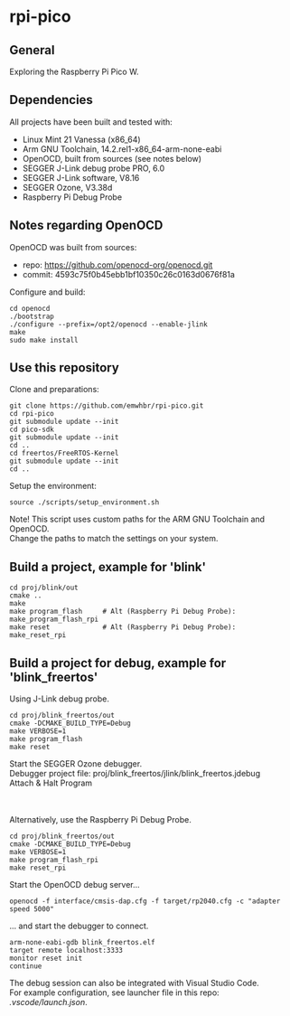 # rpi-pico

## General
Exploring the Raspberry Pi Pico W.

## Dependencies
All projects have been built and tested with:

* Linux Mint 21 Vanessa (x86_64)
* Arm GNU Toolchain, 14.2.rel1-x86_64-arm-none-eabi
* OpenOCD, built from sources (see notes below)
* SEGGER J-Link debug probe PRO, 6.0
* SEGGER J-Link software, V8.16
* SEGGER Ozone, V3.38d
* Raspberry Pi Debug Probe

## Notes regarding OpenOCD
OpenOCD was built from sources:
* repo: https://github.com/openocd-org/openocd.git
* commit: 4593c75f0b45ebb1bf10350c26c0163d0676f81a

Configure and build:
```
cd openocd
./bootstrap
./configure --prefix=/opt2/openocd --enable-jlink
make
sudo make install
```

## Use this repository
Clone and preparations:
```
git clone https://github.com/emwhbr/rpi-pico.git
cd rpi-pico
git submodule update --init
cd pico-sdk
git submodule update --init
cd ..
cd freertos/FreeRTOS-Kernel
git submodule update --init
cd ..
```
Setup the environment:
```
source ./scripts/setup_environment.sh
```
Note! This script uses custom paths for the ARM GNU Toolchain and OpenOCD.<br/>
Change the paths to match the settings on your system.

## Build a project, example for 'blink'
```
cd proj/blink/out
cmake ..
make
make program_flash     # Alt (Raspberry Pi Debug Probe): make_program_flash_rpi
make reset             # Alt (Raspberry Pi Debug Probe): make_reset_rpi
```
## Build a project for debug, example for 'blink_freertos'
Using J-Link debug probe.
```
cd proj/blink_freertos/out
cmake -DCMAKE_BUILD_TYPE=Debug
make VERBOSE=1
make program_flash
make reset
```
Start the SEGGER Ozone debugger.<br/>
Debugger project file: proj/blink_freertos/jlink/blink_freertos.jdebug<br/>
Attach & Halt Program
<br/>
<br/>
<br/>

Alternatively, use the Raspberry Pi Debug Probe.
```
cd proj/blink_freertos/out
cmake -DCMAKE_BUILD_TYPE=Debug
make VERBOSE=1
make program_flash_rpi
make reset_rpi
```
Start the OpenOCD debug server...
```
openocd -f interface/cmsis-dap.cfg -f target/rp2040.cfg -c "adapter speed 5000"
```
... and start the debugger to connect.
```
arm-none-eabi-gdb blink_freertos.elf
target remote localhost:3333
monitor reset init
continue
```
The debug session can also be integrated with Visual Studio Code.<br/>
For example configuration, see launcher file in this repo: *.vscode/launch.json*.
